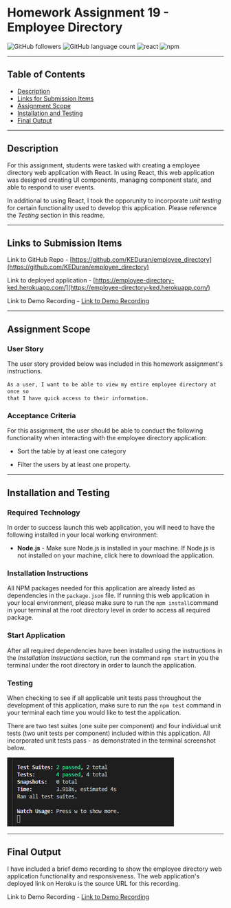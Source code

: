 # Homework Assignment 19 - Employee Directory

![GitHub followers](https://img.shields.io/github/followers/KEDuran?logo=GitHub&style=plastic)
![GitHub language count](https://img.shields.io/github/languages/count/KEDuran/employee_directory?color=orange&logo=GitHub&style=plastic)
![react](https://img.shields.io/badge/library-react.js-purple/?style=plastic&logo=react)
![npm](https://img.shields.io/npm/v/axios?color=purple&label=axios&logo=NPM&style=plastic)

---

## Table of Contents

- [Description](#description)
- [Links for Submission Items](#links-for-submission-items)
- [Assignment Scope](#assignment-scope)
- [Installation and Testing](#installation-and-testing)
- [Final Output](#final-output)

---

## Description

For this assignment, students were tasked with creating a employee directory web application with React. In using React, this web application was designed creating UI components, managing component state, and able to respond to user events.

In additional to using React, I took the opporunity to incorporate _unit testing_ for certain functionality used to develop this application. Please reference the _Testing_ section in this readme.

---

## Links to Submission Items

Link to GitHub Repo - [https://github.com/KEDuran/employee_directory](https://github.com/KEDuran/employee_directory)

Link to deployed application - [https://employee-directory-ked.herokuapp.com/](https://employee-directory-ked.herokuapp.com/)

Link to Demo Recording - [Link to Demo Recording](https://drive.google.com/file/d/1puFGZR_oq1ZtZh1j3uAdQW78V1MDF0qe/view?usp=sharing)

---

## Assignment Scope

### User Story

The user story provided below was included in this homework assignment's instructions.

```
As a user, I want to be able to view my entire employee directory at once so
that I have quick access to their information.
```

### Acceptance Criteria

For this assignment, the user should be able to conduct the following functionality when interacting with the employee directory application:

- Sort the table by at least one category

- Filter the users by at least one property.

---

## Installation and Testing

### Required Technology

In order to success launch this web application, you will need to have the following installed in your local working environment:

- **Node.js** - Make sure Node.js is installed in your machine. If Node.js is not installed on your machine, click here to download the application.

### Installation Instructions

All NPM packages needed for this application are already listed as dependencies in the `package.json` file. If running this web application in your local environment, please make sure to run the `npm install`command in your terminal at the root directory level in order to access all required package.

### Start Application

After all required dependencies have been installed using the instructions in the _Installation Instructions_ section, run the command `npm start` in you the terminal under the root directory in order to launch the application.

### Testing

When checking to see if all applicable unit tests pass throughout the development of this application, make sure to run the `npm test` command in your terminal each time you would like to test the application.

There are two test suites (one suite per component) and four individual unit tests (two unit tests per component) included within this application. All incorporated unit tests pass - as demonstrated in the terminal screenshot below.

![Unit Test Pass](./image/unitTestsPass.png)

---

## Final Output

I have included a brief demo recording to show the employee directory web application functionality and responsiveness. The web application's deployed link on Heroku is the source URL for this recording.

Link to Demo Recording - [Link to Demo Recording](https://drive.google.com/file/d/1puFGZR_oq1ZtZh1j3uAdQW78V1MDF0qe/view?usp=sharing)
